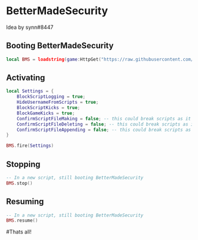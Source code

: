 # BetterMadeSecurity
Idea by synn#8447

## Booting BetterMadeSecurity
```lua
local BMS = loadstring(game:HttpGet("https://raw.githubusercontent.com/DarkDrake666/BetterMadeSecurity/MadeByMe/MainModule.lua"))()
```



## Activating
```lua
local Settings = {
    BlockScriptLogging = true;
    HideUsernameFromScripts = true;
    BlockScriptKicks = true;
    BlockGameKicks = true;
    ConfirmScriptFileMaking = false; -- this could break scripts as it uses a function that yields.
    ConfirmScriptFileDeleting = false; -- this could break scripts as it uses a function that yields.
    ConfirmScriptFileAppending = false; -- this could break scripts as it uses a function that yields.
}

BMS.fire(Settings)
```

## Stopping
```lua
-- In a new script, still booting BetterMadeSecurity
BMS.stop()
```

## Resuming
```lua
-- In a new script, still booting BetterMadeSecurity
BMS.resume()
```

#Thats all!
